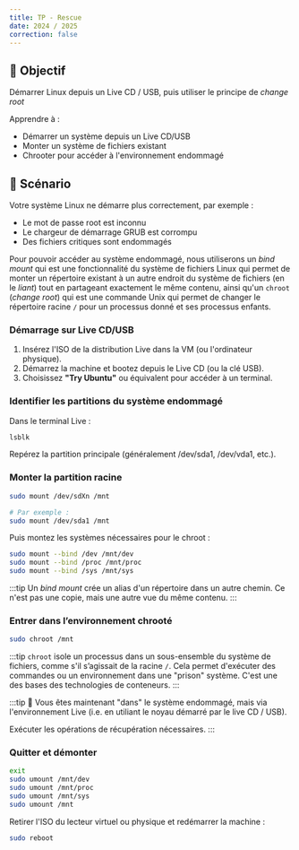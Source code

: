```yaml
---
title: TP - Rescue
date: 2024 / 2025
correction: false
---
```


## 🎯 Objectif

Démarrer Linux depuis un Live CD / USB, puis utiliser le principe de _change root_ 

Apprendre à :
- Démarrer un système depuis un Live CD/USB
- Monter un système de fichiers existant
- Chrooter pour accéder à l'environnement endommagé 

## 📌 Scénario

Votre système Linux ne démarre plus correctement, par exemple :

- Le mot de passe root est inconnu
- Le chargeur de démarrage GRUB est corrompu
- Des fichiers critiques sont endommagés

Pour pouvoir accéder au système endommagé, nous utiliserons un _bind mount_ qui est une fonctionnalité du système de fichiers Linux qui permet de monter un répertoire existant à un autre endroit du système de fichiers (en le _liant_) tout en partageant exactement le même contenu, ainsi qu'un `chroot` (_change root_) qui est une commande Unix qui permet de changer le répertoire racine `/` pour un processus donné et ses processus enfants.

### Démarrage sur Live CD/USB

1. Insérez l'ISO de la distribution Live dans la VM (ou l'ordinateur physique).
2. Démarrez la machine et bootez depuis le Live CD (ou la clé USB).
3. Choisissez **"Try Ubuntu"** ou équivalent pour accéder à un terminal.

### Identifier les partitions du système endommagé

Dans le terminal Live :

```sh
lsblk
```

Repérez la partition principale (généralement /dev/sda1, /dev/vda1, etc.).

### Monter la partition racine

```sh
sudo mount /dev/sdXn /mnt

# Par exemple :
sudo mount /dev/sda1 /mnt
```

Puis montez les systèmes nécessaires pour le chroot :

```sh
sudo mount --bind /dev /mnt/dev
sudo mount --bind /proc /mnt/proc
sudo mount --bind /sys /mnt/sys
```

:::tip
Un _bind mount_ crée un alias d'un répertoire dans un autre chemin. Ce n'est pas une copie, mais une autre vue du même contenu.
:::

### Entrer dans l’environnement chrooté

```sh
sudo chroot /mnt
```

:::tip
`chroot` isole un processus dans un sous-ensemble du système de fichiers, comme s'il s’agissait de la racine `/`. Cela permet d'exécuter des commandes ou un environnement dans une "prison" système. C'est une des bases des technologies de conteneurs.
:::

:::tip
🔁 Vous êtes maintenant "dans" le système endommagé, mais via l'environnement Live (i.e. en utiliant le noyau démarré par le live CD / USB).

Exécuter les opérations de récupération nécessaires.
:::

### Quitter et démonter

```sh
exit
sudo umount /mnt/dev
sudo umount /mnt/proc
sudo umount /mnt/sys
sudo umount /mnt
```

Retirer l'ISO du lecteur virtuel ou physique et redémarrer la machine :

```sh
sudo reboot
```


